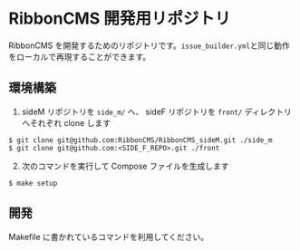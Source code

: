 # RibbonCMS 開発用リポジトリ

RibbonCMS を開発するためのリポジトリです。`issue_builder.yml`と同じ動作をローカルで再現することができます。

## 環境構築

1. sideM リポジトリを `side_m/` へ、 sideF リポジトリを `front/` ディレクトリへそれぞれ clone します

```
$ git clone git@github.com:RibbonCMS/RibbonCMS_sideM.git ./side_m
$ git clone git@github.com:<SIDE_F_REPO>.git ./front
```

2. 次のコマンドを実行して Compose ファイルを生成します

```
$ make setup
```

## 開発

Makefile に書かれているコマンドを利用してください。
